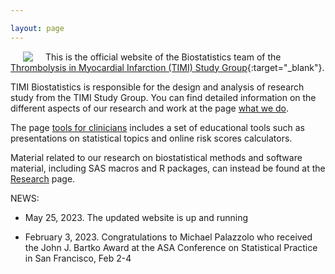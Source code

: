 ```yaml
---

layout: page
---
```


<img style="float: left;" hspace="20" src="https://timibiostat.github.io/docs/logo_timi.png">

This is the official website of the Biostatistics team of the [Thrombolysis in Myocardial Infarction (TIMI) Study Group](https://timi.org/){:target="_blank"}.

TIMI Biostatistics is responsible for the design and analysis of research study from the TIMI Study Group. You can find detailed information on the different aspects of our research and work at the page [what we do](https://timibiostat.github.io/research/).

The page [tools for clinicians](https://timibiostat.github.io/tools/) includes a set of educational tools such as presentations on statistical topics and online risk scores calculators.

Material related to our research on biostatistical methods and software material, including SAS macros and R packages, can instead be found at the [Research](https://timibiostat.github.io/stats/) page.

NEWS: 

- May 25, 2023. The updated website is up and running

- February 3, 2023. Congratulations to Michael Palazzolo who received the John J. Bartko Award at the ASA Conference on Statistical Practice in San Francisco, Feb 2-4


